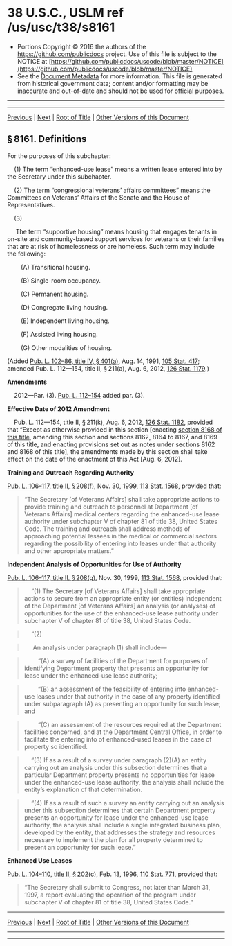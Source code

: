 ---
---

# 38 U.S.C., USLM ref /us/usc/t38/s8161

* Portions Copyright © 2016 the authors of the https://github.com/publicdocs project.
  Use of this file is subject to the NOTICE at [https://github.com/publicdocs/uscode/blob/master/NOTICE](https://github.com/publicdocs/uscode/blob/master/NOTICE)
* See the [Document Metadata](././../../../../../..//README.md) for more information.
  This file is generated from historical government data; content and/or formatting may be inaccurate and out-of-date and should not be used for official purposes.

----------
----------

[Previous](./../../../../../..//us/usc/t38/ptVI/ch81/schV/m__us_usc_t38_ptVI_ch81_schV.md) | [Next](./../../../../../..//us/usc/t38/ptVI/ch81/schV/m__us_usc_t38_s8162.md) | [Root of Title](./../../../../../../) | [Other Versions of this Document](https://publicdocs.github.io/go/links?ns=uslm&ref=%2Fus%2Fusc%2Ft38%2Fs8161)

## § 8161. Definitions

For the purposes of this subchapter:

    (1) The term “enhanced-use lease” means a written lease entered into by the Secretary under this subchapter.

    (2) The term “congressional veterans’ affairs committees” means the Committees on Veterans’ Affairs of the Senate and the House of Representatives.

    (3)

     The term “supportive housing” means housing that engages tenants in on-site and community-based support services for veterans or their families that are at risk of homelessness or are homeless. Such term may include the following:

        (A) Transitional housing.

        (B) Single-room occupancy.

        (C) Permanent housing.

        (D) Congregate living housing.

        (E) Independent living housing.

        (F) Assisted living housing.

        (G) Other modalities of housing.

(Added [Pub. L. 102–86, title IV, § 401(a)][/us/pl/102/86/s401/a], Aug. 14, 1991, [105 Stat. 417][/us/stat/105/417]; amended Pub. L. 112—154, title II, § 211(a), Aug. 6, 2012, [126 Stat. 1179][/us/stat/126/1179].)

 __Amendments__ 

    2012—Par. (3). [Pub. L. 112–154][/us/pl/112/154] added par. (3).

 __Effective Date of 2012 Amendment__ 

    Pub. L. 112—154, title II, § 211(k), Aug. 6, 2012, [126 Stat. 1182][/us/stat/126/1182], provided that “Except as otherwise provided in this section \[enacting [section 8168 of this title][/us/usc/t38/s8168], amending this section and sections 8162, 8164 to 8167, and 8169 of this title, and enacting provisions set out as notes under sections 8162 and 8168 of this title\], the amendments made by this section shall take effect on the date of the enactment of this Act \[Aug. 6, 2012\].

 __Training and Outreach Regarding Authority__ 

[Pub. L. 106–117, title II, § 208(f)][/us/pl/106/117/s208/f], Nov. 30, 1999, [113 Stat. 1568][/us/stat/113/1568], provided that: 

> “The Secretary \[of Veterans Affairs\] shall take appropriate actions to provide training and outreach to personnel at Department \[of Veterans Affairs\] medical centers regarding the enhanced-use lease authority under subchapter V of chapter 81 of title 38, United States Code. The training and outreach shall address methods of approaching potential lessees in the medical or commercial sectors regarding the possibility of entering into leases under that authority and other appropriate matters.”

 __Independent Analysis of Opportunities for Use of Authority__ 

[Pub. L. 106–117, title II, § 208(g)][/us/pl/106/117/s208/g], Nov. 30, 1999, [113 Stat. 1568][/us/stat/113/1568], provided that:

>     “(1) The Secretary \[of Veterans Affairs\] shall take appropriate actions to secure from an appropriate entity (or entities) independent of the Department \[of Veterans Affairs\] an analysis (or analyses) of opportunities for the use of the enhanced-use lease authority under subchapter V of chapter 81 of title 38, United States Code.

>     “(2)

>      An analysis under paragraph (1) shall include—

>         “(A) a survey of facilities of the Department for purposes of identifying Department property that presents an opportunity for lease under the enhanced-use lease authority;

>         “(B) an assessment of the feasibility of entering into enhanced-use leases under that authority in the case of any property identified under subparagraph (A) as presenting an opportunity for such lease; and

>         “(C) an assessment of the resources required at the Department facilities concerned, and at the Department Central Office, in order to facilitate the entering into of enhanced-used leases in the case of property so identified.

>     “(3) If as a result of a survey under paragraph (2)(A) an entity carrying out an analysis under this subsection determines that a particular Department property presents no opportunities for lease under the enhanced-use lease authority, the analysis shall include the entity’s explanation of that determination.

>     “(4) If as a result of such a survey an entity carrying out an analysis under this subsection determines that certain Department property presents an opportunity for lease under the enhanced-use lease authority, the analysis shall include a single integrated business plan, developed by the entity, that addresses the strategy and resources necessary to implement the plan for all property determined to present an opportunity for such lease.”

 __Enhanced Use Leases__ 

[Pub. L. 104–110, title II, § 202(c)][/us/pl/104/110/s202/c], Feb. 13, 1996, [110 Stat. 771][/us/stat/110/771], provided that: 

> “The Secretary shall submit to Congress, not later than March 31, 1997, a report evaluating the operation of the program under subchapter V of chapter 81 of title 38, United States Code.”

----------

[Previous](./../../../../../..//us/usc/t38/ptVI/ch81/schV/m__us_usc_t38_ptVI_ch81_schV.md) | [Next](./../../../../../..//us/usc/t38/ptVI/ch81/schV/m__us_usc_t38_s8162.md) | [Root of Title](./../../../../../../) | [Other Versions of this Document](https://publicdocs.github.io/go/links?ns=uslm&ref=%2Fus%2Fusc%2Ft38%2Fs8161)

----------
----------

[/us/pl/102/86/s401/a]: https://publicdocs.github.io/go/links?ns=uslm&ref=%2Fus%2Fpl%2F102%2F86%2Fs401%2Fa
[/us/stat/105/417]: https://publicdocs.github.io/go/links?ns=uslm&ref=%2Fus%2Fstat%2F105%2F417
[/us/stat/126/1179]: https://publicdocs.github.io/go/links?ns=uslm&ref=%2Fus%2Fstat%2F126%2F1179
[/us/pl/112/154]: https://publicdocs.github.io/go/links?ns=uslm&ref=%2Fus%2Fpl%2F112%2F154
[/us/stat/126/1182]: https://publicdocs.github.io/go/links?ns=uslm&ref=%2Fus%2Fstat%2F126%2F1182
[/us/usc/t38/s8168]: https://publicdocs.github.io/go/links?ns=uslm&ref=%2Fus%2Fusc%2Ft38%2Fs8168
[/us/pl/106/117/s208/f]: https://publicdocs.github.io/go/links?ns=uslm&ref=%2Fus%2Fpl%2F106%2F117%2Fs208%2Ff
[/us/stat/113/1568]: https://publicdocs.github.io/go/links?ns=uslm&ref=%2Fus%2Fstat%2F113%2F1568
[/us/pl/106/117/s208/g]: https://publicdocs.github.io/go/links?ns=uslm&ref=%2Fus%2Fpl%2F106%2F117%2Fs208%2Fg
[/us/stat/113/1568]: https://publicdocs.github.io/go/links?ns=uslm&ref=%2Fus%2Fstat%2F113%2F1568
[/us/pl/104/110/s202/c]: https://publicdocs.github.io/go/links?ns=uslm&ref=%2Fus%2Fpl%2F104%2F110%2Fs202%2Fc
[/us/stat/110/771]: https://publicdocs.github.io/go/links?ns=uslm&ref=%2Fus%2Fstat%2F110%2F771


